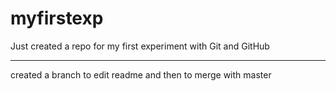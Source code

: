 myfirstexp
==========

Just created a repo for my first experiment with Git and GitHub

----
created a branch to edit readme and then to merge with master
